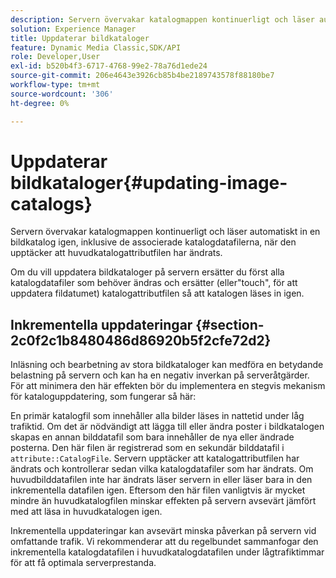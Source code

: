 ```yaml
---
description: Servern övervakar katalogmappen kontinuerligt och läser automatiskt in en bildkatalog igen, inklusive de associerade katalogdatafilerna, när den upptäcker att huvudkatalogattributfilen har ändrats.
solution: Experience Manager
title: Uppdaterar bildkataloger
feature: Dynamic Media Classic,SDK/API
role: Developer,User
exl-id: b520b4f3-6717-4768-99e2-78a76d1ede24
source-git-commit: 206e4643e3926cb85b4be2189743578f88180be7
workflow-type: tm+mt
source-wordcount: '306'
ht-degree: 0%

---
```


# Uppdaterar bildkataloger{#updating-image-catalogs}

Servern övervakar katalogmappen kontinuerligt och läser automatiskt in en bildkatalog igen, inklusive de associerade katalogdatafilerna, när den upptäcker att huvudkatalogattributfilen har ändrats.

Om du vill uppdatera bildkataloger på servern ersätter du först alla katalogdatafiler som behöver ändras och ersätter (eller&quot;touch&quot;, för att uppdatera fildatumet) katalogattributfilen så att katalogen läses in igen.

## Inkrementella uppdateringar {#section-2c0f2c1b8480486d86920b5f2cfe72d2}

Inläsning och bearbetning av stora bildkataloger kan medföra en betydande belastning på servern och kan ha en negativ inverkan på serveråtgärder. För att minimera den här effekten bör du implementera en stegvis mekanism för kataloguppdatering, som fungerar så här:

En primär katalogfil som innehåller alla bilder läses in nattetid under låg trafiktid. Om det är nödvändigt att lägga till eller ändra poster i bildkatalogen skapas en annan bilddatafil som bara innehåller de nya eller ändrade posterna. Den här filen är registrerad som en sekundär bilddatafil i `attribute::CatalogFile`. Servern upptäcker att katalogattributfilen har ändrats och kontrollerar sedan vilka katalogdatafiler som har ändrats. Om huvudbilddatafilen inte har ändrats läser servern in eller läser bara in den inkrementella datafilen igen. Eftersom den här filen vanligtvis är mycket mindre än huvudkatalogfilen minskar effekten på servern avsevärt jämfört med att läsa in huvudkatalogen igen.

Inkrementella uppdateringar kan avsevärt minska påverkan på servern vid omfattande trafik. Vi rekommenderar att du regelbundet sammanfogar den inkrementella katalogdatafilen i huvudkatalogdatafilen under lågtrafiktimmar för att få optimala serverprestanda.
